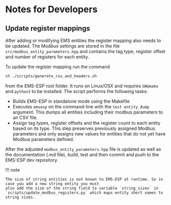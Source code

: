# Notes for Developers

## Update register mappings

After adding or modifying EMS entities the register mapping also needs to be updated. The Modbus settings are stored in the file `src/modbus_entity_parameters.hpp` and contains the tag type, register offset and number of registers for
each entity.

To update the register mapping run the command

```sh
sh ./scripts/generate_csv_and_headers.sh
```

from the EMS-ESP root folder. It runs on Linux/OSX and requires `GNUmake` and `python3` to be installed. The script performs the following tasks:

- Builds EMS-ESP in standalone mode using the Makefile
- Executes `emsesp` on the command-line with the `test entity_dump` argument. This dumps all entities including their modbus parameters to an CSV file.
- Assign tag types, register offsets and the register count to each entity based on its type. This step preserves previously assigned Modbus parameters and only assigns new values for entities that do not yet have Modbus parameters defined.

After the adjusted `modbus_entity_parameters.hpp` file is updated as well as the documentation (.md file), build, test and then commit and push to the EMS-ESP dev repository.

!!! note

    The size of string entities is not known to EMS-ESP at runtime. So in case you add a new string entity you must
    also add the size of the string field to variable `string_sizes` in `scripts/update_modbus_registers.py` which maps entity short names to string sizes.
